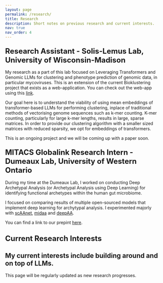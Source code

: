 ```yaml
---
layout: page
permalink: /research/
title: Research
description: Short notes on previous research and current interests.
nav: true
nav_order: 4
---
```


<!-- ## <span style="font-size: 24px;">Research Experience</span> -->

### <span style="font-size: 24px;">Research Assistant - Solis-Lemus Lab, University of Wisconsin-Madison </span>
My research as a part of this lab focused on Leveraging Transformers and Genomic LLMs for clustering and phenotype prediction of genomic data, in particular mycoviruses. This is an extension of the current Bioklustering project that exists as a web-application. You can check out the web-app using this [link](https://bioklustering.wid.wisc.edu).

Our goal here is to understand the viability of using mean embeddings of transformer-based LLMs for performing clustering, inplace of traditional methods of vectorising genome sequences such as k-mer counting. K-mer counting, particularly for large k-mer lengths, results in large, sparse matrices. In order to provide our clustering algorithm with a smaller sized matrices with reduced sparsity, we opt for embeddings of transformers. 

This is an ongoing project and we will be coming up with a paper soon.

### <span style="font-size: 24px;">MITACS Globalink Research Intern - Dumeaux Lab, University of Western Ontario </span>
During my time at the Dumeaux Lab, I worked on conducting Deep Archetypal Analysis (or Archetypal Analysis using Deep Learning) for identifying functional archetypes within the human gut microbiome. 

I focused on comparing results of multiple open-sourced models that implement deep learning for archytypal analysis. I experimented majorly with [scAAnet](https://github.com/AprilYuge/scAAnet), [midaa](https://github.com/sottorivalab/midaa/tree/main) and [deepAA](https://github.com/bmda-unibas/DeepArchetypeAnalysis).

You can find a link to our prepint [here](https://www.biorxiv.org/content/10.1101/2025.01.29.635381v1).

## <span style="font-size: 24px;">Current Research Interests</span>
My current interests include building around and on top of LLMs.  
---

This page will be regularly updated as new research progresses.